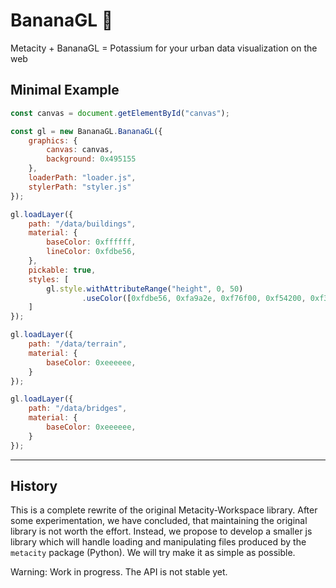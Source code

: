 # BananaGL 🍌

Metacity + BananaGL = Potassium for your urban data visualization on the web

## Minimal Example

```js
const canvas = document.getElementById("canvas");

const gl = new BananaGL.BananaGL({ 
    graphics: {
        canvas: canvas, 
        background: 0x495155
    },
    loaderPath: "loader.js",
    stylerPath: "styler.js"
});

gl.loadLayer({
    path: "/data/buildings",
    material: {
        baseColor: 0xffffff,
        lineColor: 0xfdbe56,
    },
    pickable: true,
    styles: [
        gl.style.withAttributeRange("height", 0, 50)
                .useColor([0xfdbe56, 0xfa9a2e, 0xf76f00, 0xf54200, 0xf30000]),
    ]
});

gl.loadLayer({
    path: "/data/terrain",
    material: {
        baseColor: 0xeeeeee,
    }
});

gl.loadLayer({
    path: "/data/bridges",
    material: {
        baseColor: 0xeeeeee,
    }
});
```

---

## History

This is a complete rewrite of the original Metacity-Workspace library. After some experimentation, we have concluded, that maintaining the original library is not worth the effort. Instead, we propose to develop a smaller js library which will handle loading and manipulating files produced by the `metacity` package (Python). We will try make it as simple as possible.

Warning: Work in progress. The API is not stable yet.


 